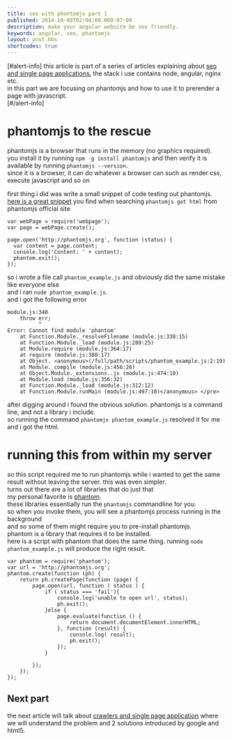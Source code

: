 ```yaml
---
title: seo with phantomjs part 1
published: 2014-10-08T02:08:00.000-07:00
description: make your angular website be seo friendly.
keywords: angular, seo, phantomjs
layout: post.hbs
shortcodes: true
---
```




[#alert-info]
this article is part of a series of articles explaining about [seo and single page applications.](/posts/2014/10/seo-with-phantomjs.html)
the stack i use contains node, angular, nginx etc.  
in this part we are focusing on phantomjs and how to use it to prerender a page with javascript.  
[#/alert-info]

# phantomjs to the rescue


phantomjs is a browser that runs in the memory (no graphics required).  
you install it by running `npm -g install phantomjs` and then verify it is available by running `phantomjs --version`.  
since it is a browser, it can do whatever a browser can such as render css, execute javascript and so on  

first thing i did was write a small snippet of code testing out phantomjs.  
[here is a great snippet](http://phantomjs.org/api/webpage/property/content.html "PhantomJS get HTML") you find when searching `phantomjs get html` from phantomjs official site

```
var webPage = require('webpage');  
var page = webPage.create();  

page.open('http://phantomjs.org', function (status) {  
  var content = page.content;  
  console.log('Content: ' + content);  
  phantom.exit();  
});  
```

so i wrote a file call `phantom_example.js` and obviously did the same mistake like everyone else  
and i ran `node phantom_example.js`.  
and i got the following error

```
module.js:340  
    throw err;  
          ^  
Error: Cannot find module 'phantom'  
    at Function.Module._resolveFilename (module.js:338:15)  
    at Function.Module._load (module.js:280:25)  
    at Module.require (module.js:364:17)  
    at require (module.js:380:17)  
    at Object. <anonymous>(/full/path/scripts/phantom_example.js:2:19)  
    at Module._compile (module.js:456:26)  
    at Object.Module._extensions..js (module.js:474:10)  
    at Module.load (module.js:356:32)  
    at Function.Module._load (module.js:312:12)  
    at Function.Module.runMain (module.js:497:10)</anonymous> </pre>

```

after digging around i found the obvious solution.
phantomjs is a command line, and not a library i include.  
so running the command `phantomjs phantom_example.js` resolved it for me and i got the html.

# running this from within my server

so this script required me to run phantomjs while i wanted to get the same result without leaving the server.
this was even simpler.  
turns out there are a lot of libraries that do just that  
my personal favorite is [phantom](https://www.npmjs.org/package/phantom).  
these libraries essentially run the `phantomjs` commandline for you.  
so when you invoke them, you will see a phantomjs process running in the background  
and so some of them might require you to pre-install phantomjs.  
phantom is a library that requires it to be installed.  
here is a script with phantom that does the same thing. running `node phantom_example.js` will produce the right result.  

```
var phantom = require('phantom');  
var url = 'http://phantomjs.org';  
phantom.create(function (ph) {  
    return ph.createPage(function (page) {  
        page.open(url, function ( status ) {  
            if ( status === 'fail'){  
                console.log('unable to open url', status);  
                ph.exit();  
            }else {  
                page.evaluate(function () {  
                    return document.documentElement.innerHTML;  
                }, function (result) {  
                    console.log( result);  
                    ph.exit();  
                });  
            }  

        });  
    });  
});      
```


## Next part

the next article will talk about [crawlers and single page application](/posts/2014/10/seo-with-phantomjs-part-2.html) where we will understand the problem and 2 solutions introduced by google and html5.
